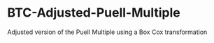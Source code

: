 # BTC-Adjusted-Puell-Multiple
Adjusted version of the Puell Multiple using a Box Cox transformation
